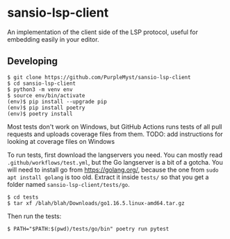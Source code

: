 # sansio-lsp-client

An implementation of the client side of the LSP protocol, useful for embedding
easily in your editor.


## Developing

    $ git clone https://github.com/PurpleMyst/sansio-lsp-client
    $ cd sansio-lsp-client
    $ python3 -m venv env
    $ source env/bin/activate
    (env)$ pip install --upgrade pip
    (env)$ pip install poetry
    (env)$ poetry install

Most tests don't work on Windows,
but GitHub Actions runs tests of all pull requests and uploads coverage files from them.
TODO: add instructions for looking at coverage files on Windows

To run tests, first download the langservers you need.
You can mostly read `.github/workflows/test.yml`, but the Go langserver is a bit of a gotcha.
You will need to install go from https://golang.org/,
because the one from `sudo apt install golang` is too old.
Extract it inside `tests/` so that you get a folder named `sansio-lsp-client/tests/go`.

    $ cd tests
    $ tar xf /blah/blah/Downloads/go1.16.5.linux-amd64.tar.gz

Then run the tests:

    $ PATH="$PATH:$(pwd)/tests/go/bin" poetry run pytest
